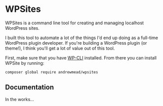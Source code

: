 # WPSites

WPSites is a command line tool for creating and managing localhost WordPress sites.

I built this tool to automate a lot of the things I'd end up doing as a full-time WordPress plugin developer. If you're building a WordPress plugin (or theme!), I think you'll get a lot of value out of this tool.

First, make sure that you have [WP-CLI](https://wp-cli.org/) installed. From there you can install WPSite by running:

```
composer global require andrewmead/wpsites
```

## Documentation

In the works...
